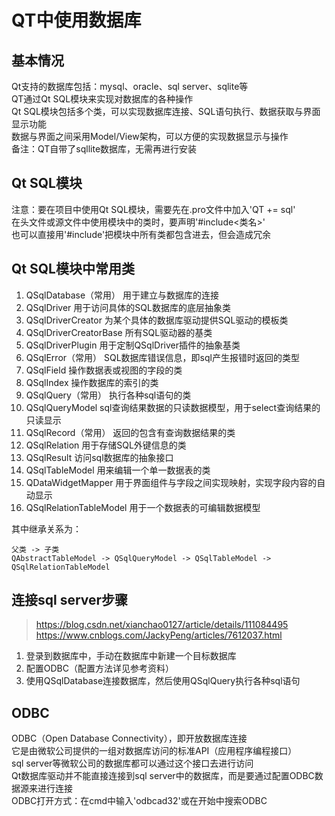 # QT中使用数据库

## 基本情况
Qt支持的数据库包括：mysql、oracle、sql server、sqlite等  
QT通过Qt SQL模块来实现对数据库的各种操作  
Qt SQL模块包括多个类，可以实现数据库连接、SQL语句执行、数据获取与界面显示功能  
数据与界面之间采用Model/View架构，可以方便的实现数据显示与操作  
备注：QT自带了sqllite数据库，无需再进行安装  


## Qt SQL模块
注意：要在项目中使用Qt SQL模块，需要先在.pro文件中加入'QT += sql'  
在头文件或源文件中使用模块中的类时，要声明'#include<类名>'  
也可以直接用'#include<Qtsql>'把模块中所有类都包含进去，但会造成冗余  


## Qt SQL模块中常用类
1. QSqlDatabase（常用）
用于建立与数据库的连接  
2. QSqlDriver
用于访问具体的SQL数据库的底层抽象类  
3. QSqlDriverCreator
为某个具体的数据库驱动提供SQL驱动的模板类  
4. QSqlDriverCreatorBase
所有SQL驱动器的基类  
5. QSqlDriverPlugin
用于定制QSqlDriver插件的抽象基类  
6. QSqlError（常用）
SQL数据库错误信息，即sql产生报错时返回的类型  
7. QSqlField
操作数据表或视图的字段的类  
8. QSqlIndex
操作数据库的索引的类  
9. QSqlQuery（常用）
执行各种sql语句的类  
10. QSqlQueryModel
sql查询结果数据的只读数据模型，用于select查询结果的只读显示  
11. QSqlRecord（常用）
返回的包含有查询数据结果的类  
12. QSqlRelation
用于存储SQL外键信息的类  
13. QSqlResult
访问sql数据库的抽象接口  
14. QSqlTableModel
用来编辑一个单一数据表的类  
15. QDataWidgetMapper
用于界面组件与字段之间实现映射，实现字段内容的自动显示  
16. QSqlRelationTableModel
用于一个数据表的可编辑数据模型  

其中继承关系为：
```
父类 -> 子类
QAbstractTableModel -> QSqlQueryModel -> QSqlTableModel -> QSqlRelationTableModel
```


## 连接sql server步骤
> https://blog.csdn.net/xianchao0127/article/details/111084495
> https://www.cnblogs.com/JackyPeng/articles/7612037.html
1. 登录到数据库中，手动在数据库中新建一个目标数据库
2. 配置ODBC（配置方法详见参考资料）
3. 使用QSqlDatabase连接数据库，然后使用QSqlQuery执行各种sql语句


## ODBC
ODBC（Open Database Connectivity），即开放数据库连接  
它是由微软公司提供的一组对数据库访问的标准API（应用程序编程接口）  
sql server等微软公司的数据库都可以通过这个接口去进行访问  
Qt数据库驱动并不能直接连接到sql server中的数据库，而是要通过配置ODBC数据源来进行连接  
ODBC打开方式：在cmd中输入'odbcad32'或在开始中搜索ODBC  